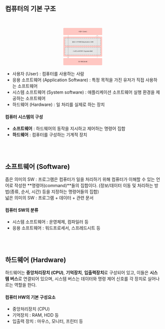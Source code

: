 ## 컴퓨터의 기본 구조

<br>  
<p align="center">
  <img src="https://github.com/aldrn29/Frontend-Interview/blob/main/Resources/사용자와 컴퓨터 간 상호작용 단계.png?raw=true" width="25%">
</p>

- 사용자 (User) : 컴퓨터를 사용하는 사람
- 응용 소프트웨어 (Application Software) : 특정 목적을 가진 유저가 직접 사용하는 소프트웨어
- 시스템 소프트웨어 (System software) : 애플리케이션 소프트웨어 실행 환경을 제공하는 소프트웨어
- 하드웨어 (Hardware) : 일 처리를 실제로 하는 장치

#### 컴퓨터 시스템의 구성
- __소프트웨어__ : 하드웨어의 동작을 지시하고 제어하는 명령어 집합
- __하드웨어__ : 컴퓨터를 구성하는 기계적 장치

<br><br>  
## 소프트웨어 (Software)
좁은 의미의 SW : 프로그램은 컴퓨터가 일을 처리하기 위해 컴퓨터가 이해할 수 있는 언어로 작성한 **명령어(command)**들의 집합이다. (정보/데이터 이동 및 처리하는 방법(종류, 순서, 시간) 등을 지정하는 명령어들의 집합)  
넓은 의미의 SW : 프로그램 + 데이터 + 관련 문서

#### 컴퓨터 SW의 분류
- 시스템 소프트웨어 : 운영체제, 컴파일러 등
- 응용 소프트웨어 : 워드프로세서, 스프레드시트 등

<br><br>  
## 하드웨어 (Hardware)
하드웨어는 **중앙처리장치 (CPU)**, **기억장치**, **입출력장치**로 구성되어 있고, 이들은 **시스템 버스**로 연결되어 있으며, 시스템 버스는 데이터와 명령 제어 신호를 각 장치로 실어나르는 역할을 한다.

#### 컴퓨터 HW의 기본 구성요소
- 중앙처리장치 (CPU)
- 기억장치 : RAM, HDD 등
- 입출력 장치 : 마우스, 모니터, 프린터 등
